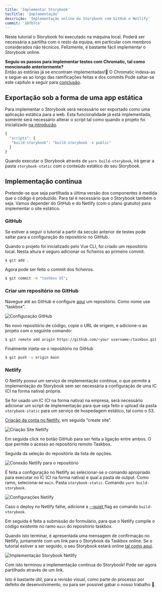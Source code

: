 ```yaml
---
title: 'Implementar Storybook'
tocTitle: 'Implementação'
descrição: 'Implementação online do Storybook com GitHub e Netlify'
commit: '107b7ce'
---
```


Neste tutorial o Storybook foi executado na máquina local. Poderá ser necessária a partilha com o resto da equipa, em particular com membros considerados não técnicos. Felizmente, é bastante fácil implementar o Storybook online.

<div class="aside">
    <strong>Seguiu os passos para implementar testes com Chromatic, tal como mencionado anteriormente?</strong>
    <br/>
    Então as estórias já se encontram implementadas!🎉 O Chromatic indexa-as e segue-as ao longo das ramificações feitas e dos commits
    Pode saltar-se este capítulo e seguir para <a href="/intro-to-storybook/vue/pt/conclusion">conclusão</a>.
</div>

## Exportação sob a forma de uma app estática

Para implementar o Storybook será necessário ser exportado como uma aplicação estática para a web. Esta funcionalidade já está implementada, somente será necessário alterar o script tal como quando o projeto foi inicializado [na introdução](/vue/pt/get-started).

```javascript
{
  "scripts": {
   "build-storybook": "build-storybook -s public"
  }
}
```

Quando executar o Storybook através de `yarn build-storybook`, irá gerar a pasta `storybook-static` com o conteúdo estático do seu Storybook.

## Implementação contínua

Pretende-se que seja partilhada a última versão dos componentes á medida que o código é produzido. Para tal é necessário que o Storybook também o seja. Vamos depender do GitHub e do Netlify (com o plano gratuito) para implementar o site estático.

### GitHub

Se estiver a seguir o tutorial a partir da secção anterior de testes pode saltar para a configuração do repositório no GitHub.

Quando o projeto foi inicializado pelo Vue CLI, foi criado um repositório local. Nesta altura é seguro adicionar os ficheiros ao primeiro commit.

```bash
$ git add .
```

Agora pode ser feito o commit dos ficheiros.

```bash
$ git commit -m "taskbox UI";
```

### Criar um repositório no GitHub

Navegue até ao GitHub e configure [aqui](https://github.com/new) um repositório. Como nome use “taskbox”.

![Configuração GitHub](/intro-to-storybook/github-create-taskbox.png)

No novo repositório de código, copie o URL de origem, e adicione-o ao projeto com o seguinte comando:

```bash
$ git remote add origin https://github.com/<your username>/taskbox.git
```

Finalmente injeta-se o repositório no GitHub

```bash
$ git push -u origin main
```

### Netlify

O Netlify possui um serviço de implementação contínua, o que permite a implementação do Storybook sem ser necessária a configuração de uma IC (CI na forma nativa) própria.

<div class="aside">
    Se for usado um IC (CI na forma nativa) na empresa, será necessário adicionar um script de implementação para que seja feito o upload da pasta <code>storybook-static</code> para um serviço de hospedagem estático, tal como o S3.
</div>

[Criação da conta no Netlify](https://app.netlify.com/start), em seguida “create site”.

![Criação Site Netlify](/intro-to-storybook/netlify-create-site.png)

Em seguida click no botão GitHub para ser feita a ligação entre ambos. O que permite o acesso ao repositório remoto Taskbox.

Seguida da seleção do repositório da lista de opções.

![Conexão Netlify para o repositório](/intro-to-storybook/netlify-account-picker.png)

É feita a configuração no Netlify ao selecionar-se o comando apropriado para executar no IC (CI na forma nativa) e qual a pasta de output. Como ramo, seleciona-se `main`. Pasta `storybook-static`. Comando `yarn build-storybook`.

![Configurações Netlify](/intro-to-storybook/netlify-settings.png)

<div class="aside"><p>Caso o deploy no Netlify falhe, adicione a <a href="https://storybook.js.org/docs/configurations/cli-options/#for-build-storybook">--quiet </a> flag ao comando <code>build-storybook</code>.</p></div>

Em seguida é feita a submissão do formulário, para que o Netlify compile o código existente no ramo `main` do repositório taskbox.

Quando isto terminar, é apresentada uma mensagem de confirmação no Netlify, juntamente com um link para o Storybook da Taskbox online. Se o tutorial estiver a ser seguido, o seu Storybook estará online [tal como aqui](https://clever-banach-415c03.netlify.com/).

![Implementação Storybook Netlify](/intro-to-storybook/netlify-storybook-deploy.png)

Com isto terminou a implementação continua do Storybook! Pode ser agora partilhado através de um link.

Isto é bastante útil, para a revisão visual, como parte do processo por defeito de desenvolvimento, ou para ser possível gabar o nosso trabalho 💅.

